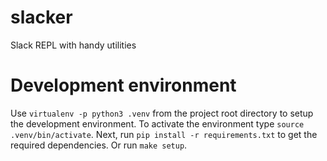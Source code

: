 # slacker
Slack REPL with handy utilities


# Development environment
Use `virtualenv -p python3 .venv` from the project root directory to setup the development environment. To activate the environment type `source .venv/bin/activate`. Next, run `pip install -r requirements.txt` to get the required dependencies. Or run `make setup`.
